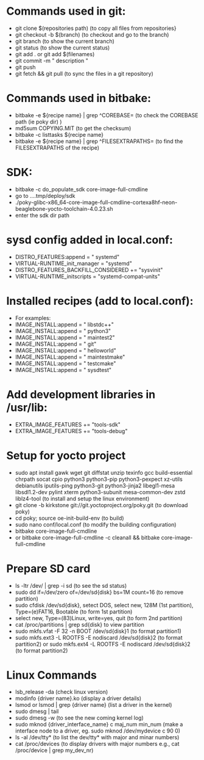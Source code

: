 # Commands used in git:
- git clone $(repositories path) (to copy all files from repositories}
- git checkout -b $(branch) (to checkout and go to the branch)
- git branch (to show the current branch)
- git status (to show the current status)
- git add . or git add $(filenames)
- git commit -m " description "
- git push
- git fetch && git pull (to sync the files in a git repository)

# Commands used in bitbake:
- bitbake -e ${recipe name} | grep ^COREBASE= (to check the COREBASE path (ie poky dir) )
- md5sum COPYING.MIT (to get the checksum)
- bitbake -c listtasks ${recipe name}
- bitbake -e ${recipe name} | grep ^FILESEXTRAPATHS= (to find the FILESEXTRAPATHS of the recipe)


# SDK:
- bitbake -c do_populate_sdk core-image-full-cmdline
- go to ....tmp/deploy/sdk
- ./poky-glibc-x86_64-core-image-full-cmdline-cortexa8hf-neon-beaglebone-yocto-toolchain-4.0.23.sh
- enter the sdk dir path



# sysd config added in local.conf:
- DISTRO_FEATURES:append = " systemd"
- VIRTUAL-RUNTIME_init_manager = "systemd"
- DISTRO_FEATURES_BACKFILL_CONSIDERED += "sysvinit"
- VIRTUAL-RUNTIME_initscripts = "systemd-compat-units"


# Installed recipes (add to local.conf):
- For examples:
- IMAGE_INSTALL:append = " libstdc++"
- IMAGE_INSTALL:append = " python3"
- IMAGE_INSTALL:append = " maintest2"
- IMAGE_INSTALL:append = " git"
- IMAGE_INSTALL:append = " helloworld"
- IMAGE_INSTALL:append = " maintestmake"
- IMAGE_INSTALL:append = " testcmake"
- IMAGE_INSTALL:append = " sysdtest"


# Add development libraries in /usr/lib:
- EXTRA_IMAGE_FEATURES += "tools-sdk"
- EXTRA_IMAGE_FEATURES += "tools-debug"

# Setup for yocto project
- sudo apt install gawk wget git diffstat unzip texinfo gcc build-essential chrpath socat cpio python3 python3-pip python3-pexpect xz-utils debianutils iputils-ping python3-git python3-jinja2 libegl1-mesa libsdl1.2-dev pylint xterm python3-subunit mesa-common-dev zstd liblz4-tool (to install and setup the linux environment)
- git clone -b kirkstone git://git.yoctoproject.org/poky.git (to download poky)
- cd poky; source oe-init-build-env (to build)
- sudo nano conf/local.conf (to modify the building configuration)
- bitbake core-image-full-cmdline
- or bitbake core-image-full-cmdline -c cleanall && bitbake core-image-full-cmdline

# Prepare SD card
- ls -ltr /dev/ | grep -i sd (to see the sd status)
- sudo dd if=/dev/zero of=/dev/sd{disk} bs=1M count=16 (to remove partition)
- sudo cfdisk /dev/sd{disk}, setect DOS, select new, 128M (1st partition), Type=(e)FAT16, Bootable (to form 1st partition)
- select new, Type=(83)Linux, write=yes, quit (to form 2nd partition)
- cat /proc/partitions | grep sd{disk} to view partition
- sudo mkfs.vfat -F 32 -n BOOT /dev/sd{disk}1  (to format partition1)
- sudo mkfs.ext3 -L ROOTFS -E nodiscard /dev/sd{disk}2 (to format partition2) or sudo mkfs.ext4 -L ROOTFS -E nodiscard /dev/sd{disk}2 (to format partition2)

# Linux Commands
- lsb_release -da (check linux version)
- modinfo {driver name}.ko (display a driver details)
- lsmod or lsmod | grep {driver name} (list a driver in the kernel)
- sudo dmesg | tail
- sudo dmesg -w (to see the new coming kernel log)
- sudo mknod {driver_interface_name} c maj_num min_num (make a interface node to a driver, eg. sudo mknod /dev/mydevice c 90 0)
- ls -al /dev/tty* (to list the dev/tty* with major and minar numbers)
- cat /proc/devices (to display drivers with major numbers e.g., cat /proc/device | grep my_dev_nr) 





